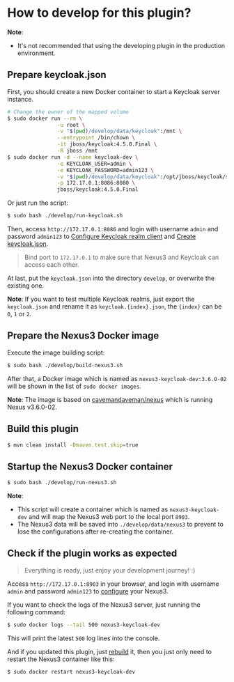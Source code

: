 How to develop for this plugin?
====================================

**Note**:
- It's not recommended that using the developing plugin in the production environment.

## Prepare keycloak.json

First, you should create a new Docker container to start a Keycloak server instance.

```bash
# Change the owner of the mapped volume
$ sudo docker run --rm \
                -u root \
                -v "$(pwd)/develop/data/keycloak":/mnt \
                --entrypoint /bin/chown \
                -it jboss/keycloak:4.5.0.Final \
                -R jboss /mnt
$ sudo docker run -d --name keycloak-dev \
                -e KEYCLOAK_USER=admin \
                -e KEYCLOAK_PASSWORD=admin123 \
                -v "$(pwd)/develop/data/keycloak":/opt/jboss/keycloak/standalone/data \
                -p 172.17.0.1:8086:8080 \
                jboss/keycloak:4.5.0.Final
```

Or just run the script:
```bash
$ sudo bash ./develop/run-keycloak.sh
```

Then, access `http://172.17.0.1:8086` and login with username `admin` and password `admin123`
to [Configure Keycloak realm client](https://github.com/flytreeleft/nexus3-keycloak-plugin#4-configure-keycloak-realm-client)
and [Create keycloak.json](https://github.com/flytreeleft/nexus3-keycloak-plugin#5-create-keycloakjson).

> Bind port to `172.17.0.1` to make sure that Nexus3 and Keycloak can access each other.

At last, put the `keycloak.json` into the directory `develop`, or overwrite the existing one.

**Note**: If you want to test multiple Keycloak realms, just export the `keycloak.json` and rename it as `keycloak.{index}.json`,
the `{index}` can be `0`, `1` or `2`.

## Prepare the Nexus3 Docker image

Execute the image building script:

```bash
$ sudo bash ./develop/build-nexus3.sh
```

After that, a Docker image which is named as `nexus3-keycloak-dev:3.6.0-02` will be shown in the list of `sudo docker images`.

**Note**: The image is based on [cavemandaveman/nexus](https://github.com/cavemandaveman/nexus) which is running Nexus v3.6.0-02.

## Build this plugin

```bash
$ mvn clean install -Dmaven.test.skip=true
```

## Startup the Nexus3 Docker container

```bash
$ sudo bash ./develop/run-nexus3.sh
```

**Note**:
- This script will create a container which is named as `nexus3-keycloak-dev` and will map the Nexus3 web port to the local port `8903`.
- The Nexus3 data will be saved into `./develop/data/nexus3` to prevent to lose the configurations after re-creating the container.

## Check if the plugin works as expected

> Everything is ready, just enjoy your development journey! :)

Access `http://172.17.0.1:8903` in your browser, and login with username `admin` and password `admin123`
to [configure](https://github.com/flytreeleft/nexus3-keycloak-plugin#usage) your Nexus3.

If you want to check the logs of the Nexus3 server, just running the following command:

```bash
$ sudo docker logs --tail 500 nexus3-keycloak-dev
```

This will print the latest `500` log lines into the console.

And if you updated this plugin, just [rebuild](#build-this-plugin) it,
then you just only need to restart the Nexus3 container like this:

```bash
$ sudo docker restart nexus3-keycloak-dev
```
